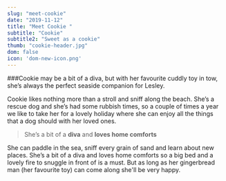 ```yaml
---
slug: "meet-cookie"
date: "2019-11-12"
title: "Meet Cookie "
subtitle: "Cookie"
subtitle2: "Sweet as a cookie"
thumb: "cookie-header.jpg"
dom: false
icon: 'dom-new-icon.png'
---
```


###Cookie may be a bit of a diva, but with her favourite cuddly toy in tow, she’s always the perfect seaside companion for Lesley. 

Cookie likes nothing more than a stroll and sniff along the beach. She’s a rescue dog and she’s had some rubbish times, so a couple of times a year we like to take her for a lovely holiday where she can enjoy all the things that a dog should with her loved ones. 

> She’s a bit of a **diva** and **loves home comforts**

She can paddle in the sea, sniff every grain of sand and learn about new places. She’s a bit of a diva and loves home comforts so a big bed and a lovely fire to snuggle in front of is a must. But as long as her gingerbread man (her favourite toy) can come along she'll be very happy. 